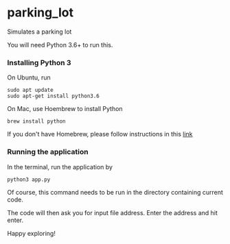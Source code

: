# parking_lot
Simulates a parking lot

You will need Python 3.6+ to run this.

### Installing Python 3

On Ubuntu, run

```
sudo apt update
sudo apt-get install python3.6
```

On Mac, use Hoembrew to install Python

```
brew install python
```

If you don't have Homebrew, please follow instructions in this [link](https://docs.python-guide.org/starting/install3/osx/)

### Running the application

In the terminal, run the application by

```
python3 app.py
```

Of course, this command needs to be run in the directory containing current code.

The code will then ask you for input file address. Enter the address and hit enter.

Happy exploring!
